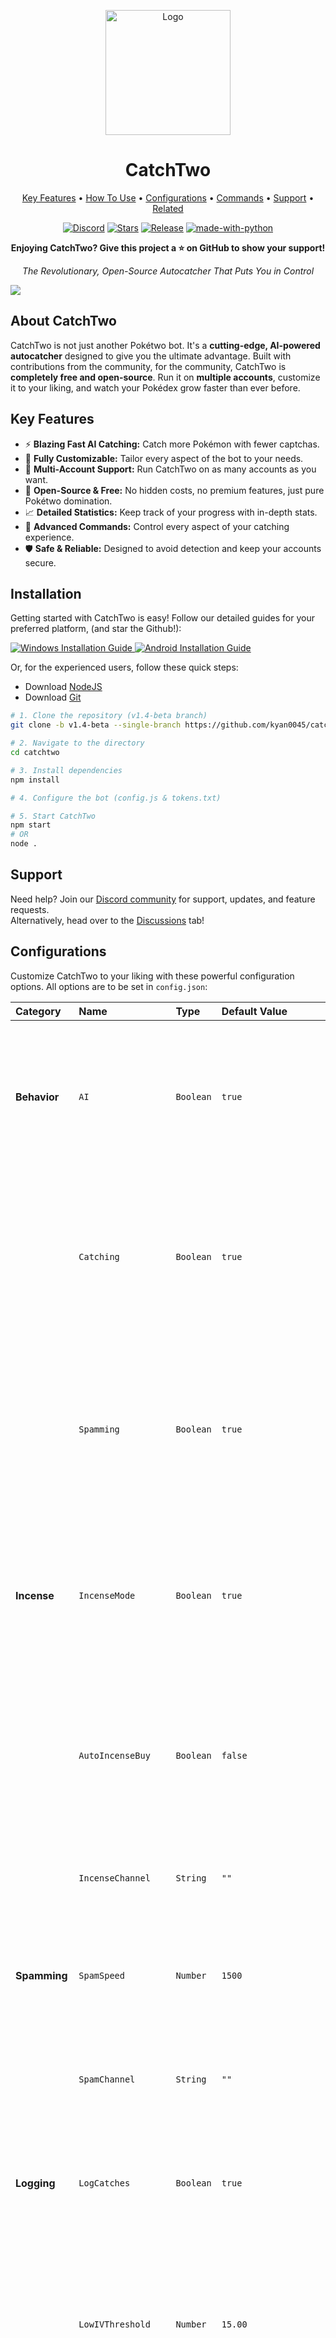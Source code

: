       
<!-- Badges (Top) -->
<p align="center">
  <a href="https://kyan.space"><img width="200px" src="https://res.cloudinary.com/dppthk8lt/image/upload/v1719331169/catchtwo_bjvlqi.png" alt="Logo"></a>
  <h1 align="center">CatchTwo</h1>
</p>


<p align="center">
  <a href="#key-features">Key Features</a> •
  <a href="#installation">How To Use</a> •
  <a href="#configurations">Configurations</a> •
  <a href="#commands">Commands</a> •
  <a href="#support">Support</a> •
  <a href="#related">Related</a>
</p>

  <p align="center">
  <a href="https://discord.gg/tXa2Hw5jHy"><img src="https://img.shields.io/discord/1133853334944632832?label=Discord&logo=discord&logoColor=white&style=for-the-badge" alt="Discord"></a>
  <a href="https://github.com/kyan0045/CatchTwo/stargazers"><img src="https://img.shields.io/github/stars/kyan0045/CatchTwo?style=for-the-badge&logo=github&color=blue" alt="Stars"></a>
  <a href="https://github.com/kyan0045/CatchTwo/releases"><img src="https://img.shields.io/github/v/release/kyan0045/CatchTwo?style=for-the-badge&logo=github" alt="Release"></a>
  <a href="https://www.nodejs.org/"><img src="https://img.shields.io/badge/node.js-339933?style=for-the-badge&logo=Node.js&logoColor=white" alt="made-with-python"></a>
</p>


<p align="center">
  <b>Enjoying CatchTwo? Give this project a ⭐ on GitHub to show your support!</b>
</p>

<!-- Title & Subtitle -->
<p align="center">
  <i>The Revolutionary, Open-Source Autocatcher That Puts You in Control</i>
</p>

<img src="https://res.cloudinary.com/dppthk8lt/image/upload/v1734823547/image_fx__4_cacczd.png">

<!-- About Section -->
<h2 align="">About CatchTwo</h2>
<p align="">
  CatchTwo is not just another Pokétwo bot. It's a <b>cutting-edge, AI-powered autocatcher</b> designed to give you the ultimate advantage. Built with contributions from the community, for the community, CatchTwo is <b>completely free and open-source</b>. Run it on <b>multiple accounts</b>, customize it to your liking, and watch your Pokédex grow faster than ever before.
</p>

<!-- Features Section -->
<h2 align="">Key Features</h2>
<p align="">
  <ul>
    <li>⚡ <b>Blazing Fast AI Catching:</b> Catch more Pokémon with fewer captchas.</li>
    <li>🔧 <b>Fully Customizable:</b> Tailor every aspect of the bot to your needs.</li>
    <li>👥 <b>Multi-Account Support:</b> Run CatchTwo on as many accounts as you want.</li>
    <li>💖 <b>Open-Source & Free:</b> No hidden costs, no premium features, just pure Pokétwo domination.</li>
    <li>📈 <b>Detailed Statistics:</b> Keep track of your progress with in-depth stats.</li>
    <li>🤖 <b>Advanced Commands:</b> Control every aspect of your catching experience.</li>
    <li>🛡️ <b>Safe & Reliable:</b> Designed to avoid detection and keep your accounts secure.</li>
  </ul>
</p>

<!-- Installation Section -->
<h2 align="">Installation</h2>
<p align="">
  Getting started with CatchTwo is easy! Follow our detailed guides for your preferred platform, (and star the Github!):
</p>
<p align="">
  <a href="https://youtu.be/Zfy2OQjAX3g">
    <img src="https://img.shields.io/badge/Windows-0078D6?style=for-the-badge&logo=windows&logoColor=white" alt="Windows Installation Guide">
  </a>
  <a href="https://discord.gg/tXa2Hw5jHy">
    <img src="https://img.shields.io/badge/Android-3DDC84?style=for-the-badge&logo=android&logoColor=white" alt="Android Installation Guide">
  </a>
 <!-- <a href="[LINK_TO_REPLIT_GUIDE]">
    <img src="https://img.shields.io/badge/Replit-F26207?style=for-the-badge&logo=replit&logoColor=white" alt="Replit Installation Guide">
  </a> -->
</p>
<p align="">Or, for the experienced users, follow these quick steps:</p>

- Download [NodeJS](https://nodejs.org/en/download)
- Download [Git](https://git-scm.com/downloads)

```bash
# 1. Clone the repository (v1.4-beta branch)
git clone -b v1.4-beta --single-branch https://github.com/kyan0045/catchtwo.git

# 2. Navigate to the directory
cd catchtwo

# 3. Install dependencies
npm install

# 4. Configure the bot (config.js & tokens.txt)

# 5. Start CatchTwo
npm start 
# OR
node .
```
<!-- Support Section -->
<h2 align="">Support</h2>
<p align="">
Need help? Join our <a href="https://discord.gg/tXa2Hw5jHy">Discord community</a> for support, updates, and feature requests.<br>
Alternatively, head over to the <a href="https://github.com/kyan0045/CatchTwo/discussions">Discussions</a> tab!
</p>

<!-- Configurations Section -->
<h2 align="">Configurations</h2>
<p align="">
  Customize CatchTwo to your liking with these powerful configuration options. All options are to be set in <code>config.json</code>:
</p>

| Category          | Name                | Type      | Default Value                                         | Description                                                                                                                                                                |
| :---------------- | :------------------ | :-------- | :---------------------------------------------------- | :------------------------------------------------------------------------------------------------------------------------------------------------------------------------- |
| **Behavior**      | `AI`                | `Boolean` | `true`| Enables or disables the use of AI in the autocatcher. When set to `true`, the autocatcher will use AI logic for improved catching.                                    |
|                   | `Catching`          | `Boolean` | `true`| Enables or disables catching behavior globally. When set to `true`, the bot will attempt to catch Pokémon in specified channels or guilds.                          |
|                   | `Spamming`          | `Boolean` | `true`| Enables or disables spamming behavior globally. When set to `true`, the bot will send messages at a set interval in the designated spam channel.                      |
| **Incense**       | `IncenseMode`       | `Boolean` | `true`| Enables or disables incense mode. When set to `true`, the bot will use incense when available, as specified by the Incense Channel.                                     |
|                   | `AutoIncenseBuy`    | `Boolean` | `false`| Enables or disables automatic incense buying. When set to `true`, the bot will automatically purchase incense when it runs out.                                           |
|                   | `IncenseChannel`    | `String`  | `""`| Specifies the channel ID where the bot will use incense. (Optional)|
| **Spamming**      | `SpamSpeed`         | `Number`  | `1500`| Sets the speed of spamming in milliseconds (e.g., 1500 = 1.5 seconds between each message).                                                                            |
|                   | `SpamChannel`       | `String`  | `""`| Specifies the channel ID where the bot will send spam messages. (Optional)|
| **Logging**       | `LogCatches`        | `Boolean` | `true`| Enables or disables logging of catches. When set to `true`, the bot will log all caught Pokémon.                                                                       |
|                   | `LowIVThreshold`    | `Number`  | `15.00`| Sets the threshold for logging a Pokémon as low IV (e.g., 15.00 means Pokémon with IV below 15% will be logged as low IV).                                                |
|                   | `HighIVThreshold`   | `Number`  | `85.00`| Sets the threshold for logging a Pokémon as high IV (e.g., 85.00 means Pokémon with IV above 85% will be logged as high IV).                                               |
|                   | `LogWebhook`        | `String`  | `""` | Specifies the webhook URL where logs will be sent.|
| **Ownership**     | `OwnerIDs`          | `Array`   | `["1101294362505269379", ""]`| Lists the user IDs that have owner-level control over the bot. You can add more user IDs, separated by commas.|
|                   | `CommandPrefix`     | `String`  | `"!` | Sets the prefix for bot commands (e.g., !help, !stats). Make sure this prefix is not used by any other bot in the same server!|
| **Global Settings** | `GlobalCatch`       | `Boolean` | `false`| Enables or disables global catching. When set to `true`, the bot will attempt to catch Pokémon in all channels it has access to, except those in the blacklisted guilds. |
|                   | `BlacklistedGuilds` | `Array`   | `["716390832034414685", ""]`| Lists the server (guild) IDs where the bot should not catch Pokémon.|
| **Hunting** | `HuntPokemons`      | `Array`   | `["rayquaza", "solosis"]`| Lists the names of Pokémon to hunt, this means your HuntToken will catch these pokemon.|
|                   | `HuntToken`         | `String`  | `""`| Specifies the token to use for hunting. This should be a different token than your main bot token.|
| **Debug**         | `debug`             | `Boolean` | `true`| Enables or disables debug mode. When set to `true`, the bot will output additional information for debugging purposes.     

<!-- Commands Section -->
<h2 align="">Commands</h2>
<p align="">
  Take control of CatchTwo with these powerful commands:
</p>


| Command   | Options         | Description                                                                                     |
| :-------- | :-------------- | :---------------------------------------------------------------------------------------------- |
| `help`    | `[command]`     | Provides a list of available commands. Use `help [command]` for details on a specific command. |
| `say`     | `<content>`     | Makes the bot repeat the given text.                                                            |
| `click`   | `<messageId>`   | Simulates a button click on the specified message.                                                |
| `pause`   | `[account]`     | Pauses the bot's operations. If an account is specified, it pauses only that account.         |
| `react`   | `<messageId>`   | Reacts to the specified message with the first available emoji.                               |
| `restart` |                 | Restarts the bot.                                                                                |
| `resume`  | `[account]`     | Resumes the bot's operations. If an account is specified, it resumes only that account.      |
| `alias`   | `[command]`     | List all the aliases for commands.     


<!-- Contributing Section -->
<h2 align="">Contributing</h2>
<p align="">
CatchTwo is a community-driven project, and we welcome contributions of all kinds! Whether you're a seasoned developer or a passionate Pokétwo player, you can help make CatchTwo even better. Check out our <a href="[LINK_TO_CONTRIBUTING_GUIDE]">Contributing Guide</a> to get started.
</p>

<!-- Related -->
<h2>Related</h2>
<p align="">
  At the heart of multiple Pokétwo autocatchers lies <b>PokeHint</b>, an efficient open-source package created by <a href="https://github.com/kyan0045"> @kyan0045</a>:
</p>

- **[PokeHint](https://github.com/kyan0045/pokehint):** The <b>industry-standard</b>, open-source library for Pokétwo hint solving and rarity checking. This efficient package provides the underlying logic and comprehensive database that powers multiple autocatchers, including CatchTwo. If you're building a Pokétwo bot, you need PokeHint.

<p align="">
  Other projects by me you might be interested in:
</p>

- **[Spammer](https://github.com/kyan0045/spammer):** A versatile Discord spammer. Use with caution! (or maybe don't, who am I to judge?)
- **[And More!](https://github.com/kyan0045?tab=repositories)** Explore <a href="https://github.com/kyan0045"> @kyan0045</a>'s GitHub profile for a variety of other projects, including experimental tools, utilities, and who knows what else!


<!-- License -->
<h2 align="">License</h2>
<p align="">
CatchTwo is released under a <a href="https://github.com/kyan0045/CatchTwo/blob/main/LICENSE">custom license</a>.
</p>

